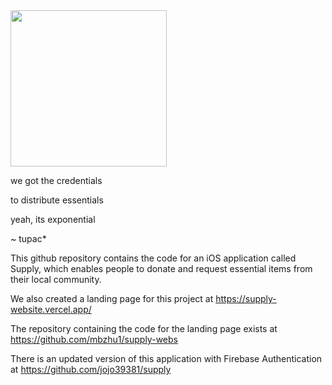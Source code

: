 <img src="https://github.com/mbzhu1/supply-webs/blob/master/src/resources/supply.svg?raw=true" width="250">

we got the credentials

to distribute essentials 

yeah, its exponential

~ tupac*



This github repository contains the code for an iOS application called Supply, which enables people to donate and request essential items from their local community.

We also created a landing page for this project at https://supply-website.vercel.app/

The repository containing the code for the landing page exists at https://github.com/mbzhu1/supply-webs

There is an updated version of this application with Firebase Authentication at https://github.com/jojo39381/supply
